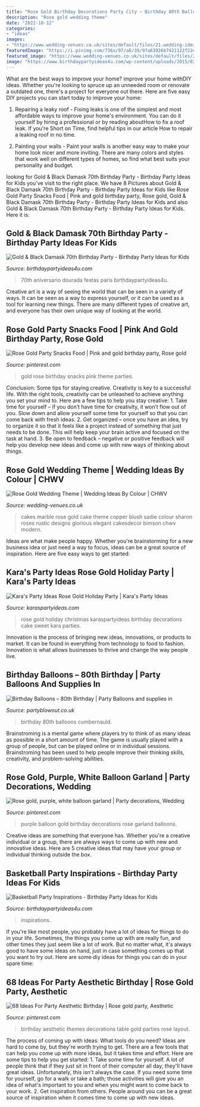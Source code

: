 ```yaml
---
title: "Rose Gold Birthday Decorations Party City ~ Birthday 80th Balloons Cumbernauld"
description: "Rose gold wedding theme"
date: "2022-10-12"
categories:
- "ideas"
images:
- "https://www.wedding-venues.co.uk/sites/default/files/21.wedding-ideas-colour-rose-gold-wedding-theme.jpg"
featuredImage: "https://i.pinimg.com/736x/97/a6/39/97a63926b7421122f22e08e900704ec4.jpg"
featured_image: "https://www.wedding-venues.co.uk/sites/default/files/21.wedding-ideas-colour-rose-gold-wedding-theme.jpg"
image: "https://www.birthdaypartyideas4u.com/wp-content/uploads/2015/03/black-damask-70th-birthday-party-ideas-380x570.jpg"
---
```



What are the best ways to improve your home?
improve your home withDIY ideas. Whether you're looking to spruce up an unneeded room or renovate a outdated one, there's a project for everyone out there. Here are five easy DIY projects you can start today to improve your home: 
1. Repairing a leaky roof - Fixing leaks is one of the simplest and most affordable ways to improve your home's environment. You can do it yourself by hiring a professional or by reading aboutHow to fix a roof leak. If you're Short on Time, find helpful tips in our article How to repair a leaking roof in no time. 

2. Painting your walls - Paint your walls is another easy way to make your home look nicer and more inviting. There are many colors and styles that work well on different types of homes, so find what best suits your personality and budget.

	

		
looking for Gold &amp; Black Damask 70th Birthday Party - Birthday Party Ideas for Kids you've visit to the right place. We have 8 Pictures about Gold &amp; Black Damask 70th Birthday Party - Birthday Party Ideas for Kids like Rose Gold Party Snacks Food | Pink and gold birthday party, Rose gold, Gold &amp; Black Damask 70th Birthday Party - Birthday Party Ideas for Kids and also Gold &amp; Black Damask 70th Birthday Party - Birthday Party Ideas for Kids. Here it is:
		
    
## Gold &amp; Black Damask 70th Birthday Party - Birthday Party Ideas For Kids

<img loading=lazy src="https://www.birthdaypartyideas4u.com/wp-content/uploads/2015/03/black-damask-70th-birthday-party-ideas-380x570.jpg" onerror="this.onerror=null;this.src='https://tse2.mm.bing.net/th?id=OIP.XiV8TTo1JW_CSHpWVx1-8QHaLH&amp;pid=15.1';" alt="Gold &amp; Black Damask 70th Birthday Party - Birthday Party Ideas for Kids">

_Source: birthdaypartyideas4u.com_

>70th aniversario dourada festas paris birthdaypartyideas4u. 

	

Creative art is a way of seeing the world that can be seen in a variety of ways. It can be seen as a way to express yourself, or it can be used as a tool for learning new things. There are many different types of creative art, and everyone has their own unique way of looking at the world.

    
## Rose Gold Party Snacks Food | Pink And Gold Birthday Party, Rose Gold

<img loading=lazy src="https://i.pinimg.com/736x/2e/fe/cd/2efecddbb0ddf6043c782c18277e9791.jpg" onerror="this.onerror=null;this.src='https://tse2.mm.bing.net/th?id=OIP.djKFmngINHB7uotgYR1LiwHaJ3&amp;pid=15.1';" alt="Rose Gold Party Snacks Food | Pink and gold birthday party, Rose gold">

_Source: pinterest.com_

>gold rose birthday snacks pink theme parties. 

	

Conclusion: Some tips for staying creative.
Creativity is key to a successful life. With the right tools, creativity can be unleashed to achieve anything you set your mind to. Here are a few tips to help you stay creative: 1. Take time for yourself – if you don’t have time for creativity, it won’t flow out of you. Slow down and allow yourself some time for yourself so that you can come back with fresh ideas. 2. Get organized – once you have an idea, try to organize it so that it feels like a project instead of something that just needs to be done. This will help keep your brain active and focused on the task at hand. 3. Be open to feedback – negative or positive feedback will help you develop new ideas and come up with new ways of thinking about things.
    
## Rose Gold Wedding Theme | Wedding Ideas By Colour | CHWV

<img loading=lazy src="https://www.wedding-venues.co.uk/sites/default/files/21.wedding-ideas-colour-rose-gold-wedding-theme.jpg" onerror="this.onerror=null;this.src='https://tse3.mm.bing.net/th?id=OIP.TEE-oFlR5MloxqtS1NelVAHaLH&amp;pid=15.1';" alt="Rose Gold Wedding Theme | Wedding Ideas By Colour | CHWV">

_Source: wedding-venues.co.uk_

>cakes marble rose gold cake theme copper blush sadie colour sharon roses rustic designs glorious elegant cakesdecor bimson chwv modern. 

	

Ideas are what make people happy. Whether you're brainstorming for a new business idea or just need a way to focus, ideas can be a great source of inspiration. Here are five easy ways to get started: 

    
## Kara&#039;s Party Ideas Rose Gold Holiday Party | Kara&#039;s Party Ideas

<img loading=lazy src="https://karaspartyideas.com/wp-content/uploads/2017/12/Rose-Gold-Holiday-Party-via-Karas-Party-Ideas-KarasPartyIdeas.com8_.jpeg" onerror="this.onerror=null;this.src='https://tse4.mm.bing.net/th?id=OIP.bN7rV7PjRFzS12eDmIruPAHaLH&amp;pid=15.1';" alt="Kara&#039;s Party Ideas Rose Gold Holiday Party | Kara&#039;s Party Ideas">

_Source: karaspartyideas.com_

>rose gold holiday christmas karaspartyideas birthday decorations cake sweet kara parties. 

	

Innovation is the process of bringing new ideas, innovations, or products to market. It can be found in everything from technology to food to fashion. Innovation is what allows businesses to thrive and change the way people live.

    
## Birthday Balloons – 80th Birthday | Party Balloons And Supplies In

<img loading=lazy src="http://www.partyblowout.co.uk/wp-content/gallery/80th-birthday-1/2016-06-11-17.52.57-1.jpg" onerror="this.onerror=null;this.src='https://tse3.mm.bing.net/th?id=OIP.2XH-E9yEJnJ4DpYh7koEaAAAAA&amp;pid=15.1';" alt="Birthday Balloons – 80th Birthday | Party Balloons and supplies in">

_Source: partyblowout.co.uk_

>birthday 80th balloons cumbernauld. 

	

Brainstroming is a mental game where players try to think of as many ideas as possible in a short amount of time. The game is usually played with a group of people, but can be played online or in individual sessions. Brainstroming has been used to help people improve their thinking skills, creativity, and problem-solving abilities.

    
## Rose Gold, Purple, White Balloon Garland | Party Decorations, Wedding

<img loading=lazy src="https://i.pinimg.com/736x/97/a6/39/97a63926b7421122f22e08e900704ec4.jpg" onerror="this.onerror=null;this.src='https://tse2.mm.bing.net/th?id=OIP.XZ4LGdpcsf9Pg9grQYNp3gHaLH&amp;pid=15.1';" alt="Rose gold, purple, white balloon garland | Party decorations, Wedding">

_Source: pinterest.com_

>purple balloon gold birthday decorations rose garland balloons. 

	

Creative ideas are something that everyone has. Whether you're a creative individual or a group, there are always ways to come up with new and innovative ideas. Here are 5 creative ideas that may have your group or individual thinking outside the box.

    
## Basketball Party Inspirations - Birthday Party Ideas For Kids

<img loading=lazy src="https://birthdaypartyideas4u.com/wp-content/uploads/2017/12/Basketball-Party-600x923.png" onerror="this.onerror=null;this.src='https://tse3.mm.bing.net/th?id=OIP.ddRqVQcEjioXI2p5Gnw4YQHaLZ&amp;pid=15.1';" alt="Basketball Party Inspirations - Birthday Party Ideas for Kids">

_Source: birthdaypartyideas4u.com_

>inspirations. 

	

If you're like most people, you probably have a lot of ideas for things to do in your life. Sometimes, the things you come up with are really fun, and other times they just seem like a lot of work. But no matter what, it's always good to have some ideas on hand, just in case something comes up that you want to try out. Here are some diy ideas for things you can do in your spare time: 

    
## 68 Ideas For Party Aesthetic Birthday | Rose Gold Party, Aesthetic

<img loading=lazy src="https://i.pinimg.com/736x/c5/4e/de/c54edef9dacda5af0867ba5aec5b7930.jpg" onerror="this.onerror=null;this.src='https://tse3.mm.bing.net/th?id=OIP.4Z_zbtSAbyx0amV0Ffb49wAAAA&amp;pid=15.1';" alt="68 Ideas For Party Aesthetic Birthday | Rose gold party, Aesthetic">

_Source: pinterest.com_

>birthday aesthetic themes decorations table gold parties rose layout. 

	

The process of coming up with ideas: What tools do you need?
Ideas are hard to come by, but they're worth trying to get. There are a few tools that can help you come up with more ideas, but it takes time and effort. Here are some tips to help you get started: 1. Take some time for yourself. A lot of people think that if they just sit in front of their computer all day, they'll have great ideas. Unfortunately, this isn't always the case. If you need some time for yourself, go for a walk or take a bath; those activities will give you an idea of what's important to you and when you might want to come back to your work. 2. Get inspiration from others. People around you can be a great source of inspiration when it comes time to come up with new ideas.

